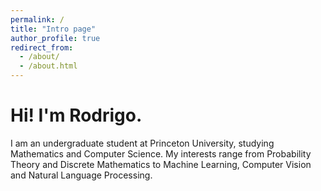 ```yaml
---
permalink: /
title: "Intro page"
author_profile: true
redirect_from: 
  - /about/
  - /about.html
---
```



Hi! I'm Rodrigo.
======


I am an undergraduate student at Princeton University, studying Mathematics and Computer Science. My interests range from Probability Theory and Discrete Mathematics to Machine Learning, Computer Vision and Natural Language Processing. 
